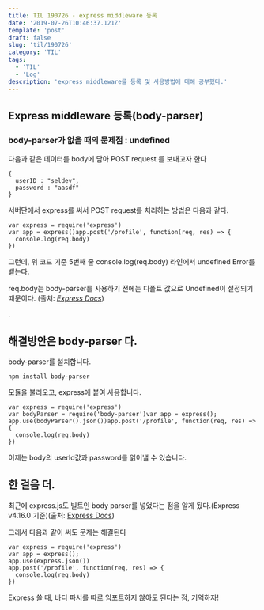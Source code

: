 ```yaml
---
title: TIL 190726 - express middleware 등록
date: '2019-07-26T10:46:37.121Z'
template: 'post'
draft: false
slug: 'til/190726'
category: 'TIL'
tags:
  - 'TIL'
  - 'Log'
description: 'express middleware를 등록 및 사용방법에 대해 공부했다.'
---
```

## Express middleware 등록(body-parser)

### **body-parser가 없을 때의 문제점 : undefined**

다음과 같은 데이터를 body에 담아 POST request 를 보내고자 한다

```
{
  userID : "seldev",
  password : "aasdf"
}
```

서버단에서 express를 써서 POST request를 처리하는 방법은 다음과 같다.

```
var express = require('express')
var app = express()app.post('/profile', function(req, res) => {
  console.log(req.body)
})
```

그런데, 위 코드 기준 5번째 줄 console.log(req.body) 라인에서 undefined Error를 뱉는다.

req.body는 body-parser를 사용하기 전에는 디폴트 값으로 Undefined이 설정되기 때문이다. (출처: [*Express Docs*](https://expressjs.com/en/4x/api.html?source=post_page---------------------------#app.post.method))

.

## 해결방안은 body-parser 다.

body-parser를 설치합니다.

```
npm install body-parser
```

모듈을 불러오고, express에 붙여 사용합니다.

```
var express = require('express')
var bodyParser = require('body-parser')var app = express();
app.use(bodyParser().json())app.post('/profile', function(req, res) => {
  console.log(req.body)
})
```

이제는 body의 userId값과 password를 읽어낼 수 있습니다.

## 한 걸음 더.

최근에 express.js도 빌트인 body parser를 넣었다는 점을 알게 됬다.(Express v4.16.0 기준)(출처: [Express Docs](https://expressjs.com/en/4x/api.html?source=post_page---------------------------#express-json-middleware))

그래서 다음과 같이 써도 문제는 해결된다

```
var express = require('express')
var app = express();
app.use(express.json())
app.post('/profile', function(req, res) => {
  console.log(req.body)
})
```

Express 쓸 때, 바디 파서를 따로 임포트하지 않아도 된다는 점, 기억하자!